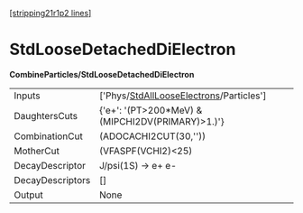 [[stripping21r1p2 lines]](./stripping21r1p2-index)

# StdLooseDetachedDiElectron

**CombineParticles/StdLooseDetachedDiElectron**

|                  |                                                                                                     |
|------------------|-----------------------------------------------------------------------------------------------------|
| Inputs           | ['Phys/[StdAllLooseElectrons](./stripping21r1p2-commonparticles-stdalllooseelectrons)/Particles'] |
| DaughtersCuts    | {'e+': '(PT\>200\*MeV) & (MIPCHI2DV(PRIMARY)\>1.)'}                                                 |
| CombinationCut   | (ADOCACHI2CUT(30,''))                                                                               |
| MotherCut        | (VFASPF(VCHI2)\<25)                                                                                 |
| DecayDescriptor  | J/psi(1S) -\> e+ e-                                                                                 |
| DecayDescriptors | []                                                                                                |
| Output           | None                                                                                                |
